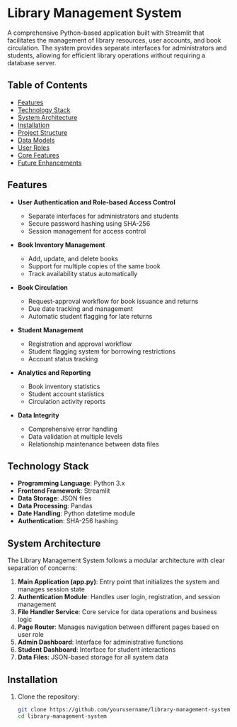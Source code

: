 # Library Management System

A comprehensive Python-based application built with Streamlit that facilitates the management of library resources, user accounts, and book circulation. The system provides separate interfaces for administrators and students, allowing for efficient library operations without requiring a database server.

## Table of Contents

- [Features](#features)
- [Technology Stack](#technology-stack)
- [System Architecture](#system-architecture)
- [Installation](#installation)
- [Project Structure](#project-structure)
- [Data Models](#data-models)
- [User Roles](#user-roles)
- [Core Features](#core-features)
- [Future Enhancements](#future-enhancements)

## Features

- **User Authentication and Role-based Access Control**
  - Separate interfaces for administrators and students
  - Secure password hashing using SHA-256
  - Session management for access control

- **Book Inventory Management**
  - Add, update, and delete books
  - Support for multiple copies of the same book
  - Track availability status automatically

- **Book Circulation**
  - Request-approval workflow for book issuance and returns
  - Due date tracking and management
  - Automatic student flagging for late returns

- **Student Management**
  - Registration and approval workflow
  - Student flagging system for borrowing restrictions
  - Account status tracking

- **Analytics and Reporting**
  - Book inventory statistics
  - Student account statistics
  - Circulation activity reports

- **Data Integrity**
  - Comprehensive error handling
  - Data validation at multiple levels
  - Relationship maintenance between data files

## Technology Stack

- **Programming Language**: Python 3.x
- **Frontend Framework**: Streamlit
- **Data Storage**: JSON files
- **Data Processing**: Pandas
- **Date Handling**: Python datetime module
- **Authentication**: SHA-256 hashing

## System Architecture

The Library Management System follows a modular architecture with clear separation of concerns:

1. **Main Application (app.py)**: Entry point that initializes the system and manages session state
2. **Authentication Module**: Handles user login, registration, and session management
3. **File Handler Service**: Core service for data operations and business logic
4. **Page Router**: Manages navigation between different pages based on user role
5. **Admin Dashboard**: Interface for administrative functions
6. **Student Dashboard**: Interface for student interactions
7. **Data Files**: JSON-based storage for all system data

## Installation

1. Clone the repository:
   ```bash
   git clone https://github.com/yourusername/library-management-system.git
   cd library-management-system